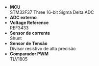 - **MCU**  
  STM32F37 Three 16-bit Sigma Delta ADC
- **ADC externo**
- **Voltage Reference**  
  REF3433
- **Sensor de corrente**  
  Shunt
- **Sensor de Tensão**  
  Divisor resistivo de alta precisão
- **Comparador PWM**  
  TLV1805

